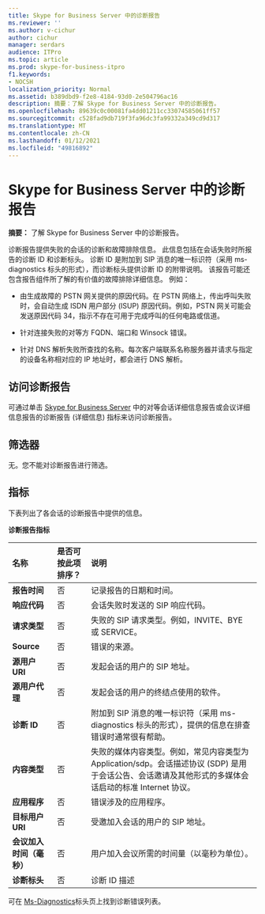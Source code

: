 ```yaml
---
title: Skype for Business Server 中的诊断报告
ms.reviewer: ''
ms.author: v-cichur
author: cichur
manager: serdars
audience: ITPro
ms.topic: article
ms.prod: skype-for-business-itpro
f1.keywords:
- NOCSH
localization_priority: Normal
ms.assetid: b389dbd9-f2e8-4184-93d0-2e504796ac16
description: 摘要：了解 Skype for Business Server 中的诊断报告。
ms.openlocfilehash: 89639c0c00081fa4dd01211cc33074585061ff57
ms.sourcegitcommit: c528fad9db719f3fa96dc3fa99332a349cd9d317
ms.translationtype: MT
ms.contentlocale: zh-CN
ms.lasthandoff: 01/12/2021
ms.locfileid: "49816892"
---
```

# <a name="diagnostic-report-in-skype-for-business-server"></a>Skype for Business Server 中的诊断报告
 
**摘要：** 了解 Skype for Business Server 中的诊断报告。
  
诊断报告提供失败的会话的诊断和故障排除信息。 此信息包括在会话失败时所报告的诊断 ID 和诊断标头。 诊断 ID 是附加到 SIP 消息的唯一标识符（采用 ms-diagnostics 标头的形式），而诊断标头提供诊断 ID 的附带说明。 该报告可能还包含报告组件所了解的有价值的故障排除详细信息。 例如：
  
- 由生成故障的 PSTN 网关提供的原因代码。在 PSTN 网络上，传出呼叫失败时，会自动生成 ISDN 用户部分 (ISUP) 原因代码。例如，PSTN 网关可能会发送原因代码 34，指示不存在可用于完成呼叫的任何电路或信道。
    
- 针对连接失败的对等方 FQDN、端口和 Winsock 错误。
    
- 针对 DNS 解析失败所查找的名称。每次客户端联系名称服务器并请求与指定的设备名称相对应的 IP 地址时，都会进行 DNS 解析。
    
## <a name="accessing-the-diagnostic-report"></a>访问诊断报告

可通过单击 [Skype for Business Server](peer-to-peer-session-detail-report.md) 中的对等会话详细信息报告或会议详细信息报告的诊断报告 (详细信息) 指标来访问诊断报告。
  
## <a name="filters"></a>筛选器

无。您不能对诊断报告进行筛选。
  
## <a name="metrics"></a>指标

下表列出了各会话的诊断报告中提供的信息。
  
**诊断报告指标**

|**名称**|**是否可按此项排序？**|**说明**|
|:-----|:-----|:-----|
|**报告时间** <br/> |否  <br/> |记录报告的日期和时间。  <br/> |
|**响应代码** <br/> |否  <br/> |会话失败时发送的 SIP 响应代码。  <br/> |
|**请求类型** <br/> |否  <br/> |失败的 SIP 请求类型。例如，INVITE、BYE 或 SERVICE。  <br/> |
|**Source** <br/> |否  <br/> |错误的来源。  <br/> |
|**源用户 URI** <br/> |否  <br/> |发起会话的用户的 SIP 地址。  <br/> |
|**源用户代理** <br/> |否  <br/> |发起会话的用户的终结点使用的软件。  <br/> |
|**诊断 ID** <br/> |否  <br/> |附加到 SIP 消息的唯一标识符（采用 ms-diagnostics 标头的形式），提供的信息在排查错误时通常很有帮助。  <br/> |
|**内容类型** <br/> |否  <br/> |失败的媒体内容类型。例如，常见内容类型为 Application/sdp。会话描述协议 (SDP) 是用于会话公告、会话邀请及其他形式的多媒体会话启动的标准 Internet 协议。  <br/> |
|**应用程序** <br/> |否  <br/> |错误涉及的应用程序。  <br/> |
|**目标用户 URI** <br/> |否  <br/> |受邀加入会话的用户的 SIP 地址。  <br/> |
|**会议加入时间（毫秒）** <br/> |否  <br/> |用户加入会议所需的时间量（以毫秒为单位）。  <br/> |
|**诊断标头** <br/> |否  <br/> |诊断 ID 描述  <br/> |
   
可在 [Ms-Diagnostics](https://msdn.microsoft.com/library/gg132446%28v=office.12%29.aspx)标头页上找到诊断错误列表。
  

